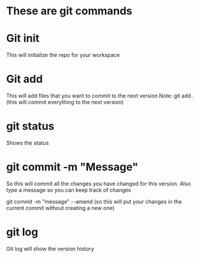 # These are git commands 

# Git init 
This will initialize the repo for your workspace

# Git add 
This will add files that you want to commit to the next version
Note: git add .  (this will commit everything to the next version)

# git status
Shows the status 

# git commit -m "Message"
So this will commit all the changes you have changed for this version. Also type a message so you can keep track of changes

git commit -m "message" --amend    (so this will put your changes in the current commit without creating a new one)

# git log
Git log will show the version history
